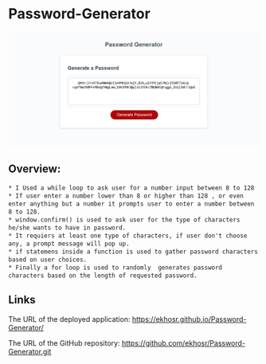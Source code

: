 # Password-Generator

![Screen Capture](./assets/screencapture.jpg)

## Overview:
```
* I Used a while loop to ask user for a number input between 8 to 128
* If user enter a number lower than 8 or higher than 128 , or even enter anything but a number it prompts user to enter a number between 8 to 128.
* window.confirm() is used to ask user for the type of characters he/she wants to have in password.
* It requiers at least one type of characters, if user don't choose any, a prompt message will pop up.
* if statemens inside a function is used to gather password characters based on user choices.
* Finally a for loop is used to randomly  generates password characters based on the length of requested password.
```


## Links
The URL of the deployed application: https://ekhosr.github.io/Password-Generator/

The URL of the GitHub repository: https://github.com/ekhosr/Password-Generator.git
